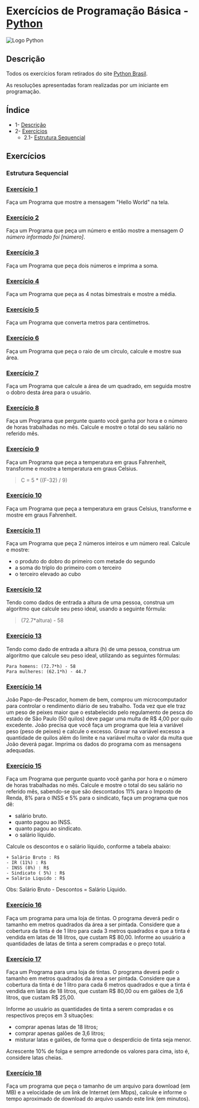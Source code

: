 # Exercícios de Programação Básica - [Python](https://www.python.org/)

![Logo Python](https://www.python.org/static/community_logos/python-logo-master-v3-TM.png)

## Descrição
Todos os exercícios foram retirados do site [Python Brasil](https://wiki.python.org.br/ListaDeExercicios).

As resoluções apresentadas foram realizadas por um iniciante em programação.

## Índice

* 1- [Descrição](#descrição)
* 2- [Exercícios](#exercícios)
    * 2.1- [Estrutura Sequencial](#estrutura-sequencial)

## Exercícios
### Estrutura Sequencial


### [Exercício 1](Sequencial/001.py)

Faça um Programa que mostre a mensagem "Hello World" na tela.

### [Exercício 2](Sequencial/002.py)

Faça um Programa que peça um número e então mostre a mensagem *O número informado foi [número]*.

### [Exercício 3](Sequencial/003.py)

Faça um Programa que peça dois números e imprima a soma.

### [Exercício 4](Sequencial/004.py)

Faça um Programa que peça as 4 notas bimestrais e mostre a média.

### [Exercício 5](Sequencial/005.py)

Faça um Programa que converta metros para centímetros.

### [Exercício 6](Sequencial/006.py)

Faça um Programa que peça o raio de um círculo, calcule e mostre sua área.

### [Exercício 7](Sequencial/007.py)

Faça um Programa que calcule a área de um quadrado, em seguida mostre o dobro desta área para o usuário.

### [Exercício 8](Sequencial/008.py)

Faça um Programa que pergunte quanto você ganha por hora e o número de horas trabalhadas no mês. Calcule e mostre o total do seu salário no referido mês.

### [Exercício 9](Sequencial/009.py)

Faça um Programa que peça a temperatura em graus Fahrenheit, transforme e mostre a temperatura em graus Celsius.
>C = 5 * ((F-32) / 9)

### [Exercício 10](Sequencial/010.py)

Faça um Programa que peça a temperatura em graus Celsius, transforme e mostre em graus Fahrenheit.

### [Exercício 11](Sequencial/011.py)

Faça um Programa que peça 2 números inteiros e um número real. Calcule e mostre:
- o produto do dobro do primeiro com metade do segundo
- a soma do triplo do primeiro com o terceiro
- o terceiro elevado ao cubo

### [Exercício 12](Sequencial/012.py)

Tendo como dados de entrada a altura de uma pessoa, construa um algoritmo que calcule seu peso ideal, usando a seguinte fórmula: 
>(72.7*altura) - 58

### [Exercício 13](Sequencial/013.py)

Tendo como dado de entrada a altura (h) de uma pessoa, construa um algoritmo que calcule seu peso ideal, utilizando as seguintes fórmulas:
    
    Para homens: (72.7*h) - 58
    Para mulheres: (62.1*h) - 44.7

### [Exercício 14](Sequencial/014.py)

João Papo-de-Pescador, homem de bem, comprou um microcomputador para controlar o rendimento diário de seu trabalho. Toda vez que ele traz um peso de peixes maior que o estabelecido pelo regulamento de pesca do estado de São Paulo (50 quilos) deve pagar uma multa de R$ 4,00 por quilo excedente. João precisa que você faça um programa que leia a variável peso (peso de peixes) e calcule o excesso. Gravar na variável excesso a quantidade de quilos além do limite e na variável multa o valor da multa que João deverá pagar. Imprima os dados do programa com as mensagens adequadas.

### [Exercício 15](Sequencial/015.py)

Faça um Programa que pergunte quanto você ganha por hora e o número de horas trabalhadas no mês. Calcule e mostre o total do seu salário no referido mês, sabendo-se que são descontados 11% para o Imposto de Renda, 8% para o INSS e 5% para o sindicato, faça um programa que nos dê:
- salário bruto.
- quanto pagou ao INSS.
- quanto pagou ao sindicato.
- o salário líquido.

Calcule os descontos e o salário líquido, conforme a tabela abaixo:

    + Salário Bruto : R$
    - IR (11%) : R$
    - INSS (8%) : R$
    - Sindicato ( 5%) : R$
    = Salário Liquido : R$

Obs: Salário Bruto - Descontos = Salário Líquido.

### [Exercício 16](Sequencial/016.py)

Faça um programa para uma loja de tintas. O programa deverá pedir o tamanho em metros quadrados da área a ser pintada. Considere que a cobertura da tinta é de 1 litro para cada 3 metros quadrados e que a tinta é vendida em latas de 18 litros, que custam R$ 80,00. Informe ao usuário a quantidades de latas de tinta a serem compradas e o preço total.

### [Exercício 17](Sequencial/017.py)

Faça um Programa para uma loja de tintas. O programa deverá pedir o tamanho em metros quadrados da área a ser pintada. Considere que a cobertura da tinta é de 1 litro para cada 6 metros quadrados e que a tinta é vendida em latas de 18 litros, que custam R$ 80,00 ou em galões de 3,6 litros, que custam R$ 25,00.

Informe ao usuário as quantidades de tinta a serem compradas e os respectivos preços em 3 situações:
- comprar apenas latas de 18 litros;
- comprar apenas galões de 3,6 litros;
- misturar latas e galões, de forma que o desperdício de tinta seja menor. 

Acrescente 10% de folga e sempre arredonde os valores para cima, isto é, considere latas cheias.

### [Exercício 18](Sequencial/018.py)

Faça um programa que peça o tamanho de um arquivo para download (em MB) e a velocidade de um link de Internet (em Mbps), calcule e informe o tempo aproximado de download do arquivo usando este link (em minutos).
